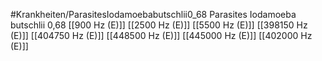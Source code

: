 #Krankheiten/ParasitesIodamoebabutschlii0_68
Parasites Iodamoeba butschlii 0,68
[[900 Hz (E)]]
[[2500 Hz (E)]]
[[5500 Hz (E)]]
[[398150 Hz (E)]]
[[404750 Hz (E)]]
[[448500 Hz (E)]]
[[445000 Hz (E)]]
[[402000 Hz (E)]]